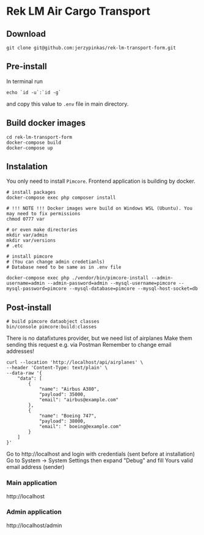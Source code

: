 # Rek LM Air Cargo Transport

## Download
```
git clone git@github.com:jerzypinkas/rek-lm-transport-form.git
```

## Pre-install
In terminal run 
```
echo `id -u`:`id -g`
```
and  copy this value to `.env` file in main directory.

## Build docker images
```
cd rek-lm-transport-form
docker-compose build
docker-compose up
```

## Instalation
You only need to install `Pimcore`. Frontend application is building by docker.

```
# install packages
docker-compose exec php composer install

# !!! NOTE !!! Docker images were build on Windows WSL (Ubuntu). You may need to fix permissions
chmod 0777 var

# or even make directories
mkdir var/admin
mkdir var/versions
# .etc

# install pimcore 
# (You can change admin credetianls)
# Database need to be same as in .env file

docker-compose exec php ./vendor/bin/pimcore-install --admin-username=admin --admin-password=admin --mysql-username=pimcore --mysql-password=pimcore --mysql-database=pimcore --mysql-host-socket=db
```

## Post-install
```
# build pimcore dataobject classes
bin/console pimcore:build:classes
```

There is no datafixtures provider, but we need list of airplanes
Make them sending this request e.g. via Postman
Remember to change email addresses!
```
curl --location 'http://localhost/api/airplanes' \
--header 'Content-Type: text/plain' \
--data-raw '{
    "data": [
        {
            "name": "Airbus A380",
            "payload": 35000,
            "email": "airbus@example.com"
        },
        {
            "name": "Boeing 747",
            "payload": 38000,
            "email": " boeing@example.com"
        }
    ]
}'
```
Go to http://localhost and login with credentials (sent before at installation)
Go to System -> System Settings then expand "Debug" and fill Yours valid email address (sender)


### Main application
http://localhost

### Admin application
http://localhost/admin